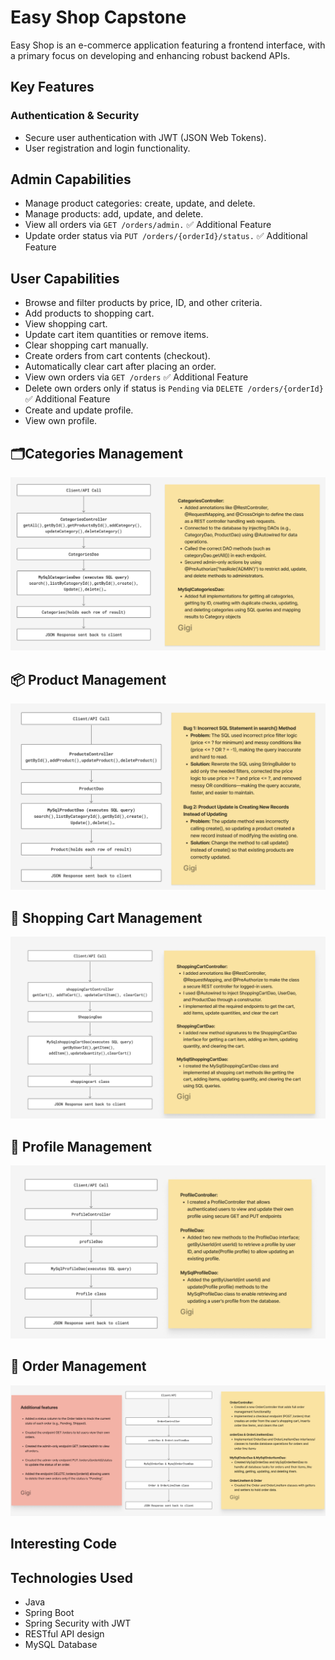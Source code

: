 <body>
    <h1>Easy Shop Capstone</h1>
    <p>
        Easy Shop is an e-commerce application featuring a frontend interface, with a primary focus on developing and enhancing robust backend APIs.
    </p>
    <h2>Key Features</h2>
    <h3>Authentication & Security</h3>
    <ul>
        <li>Secure user authentication with JWT (JSON Web Tokens).</li>
        <li>User registration and login functionality.</li>
    </ul>
   <h2>Admin Capabilities</h2>
    <ul>
        <li>Manage product categories: create, update, and delete.</li>
        <li>Manage products: add, update, and delete.</li>
    <li>View all orders via <code>GET /orders/admin.</code>
            <span class="tag"> ✅ Additional Feature</span>
        </li>
        <li>Update order status via <code>PUT /orders/{orderId}/status.</code>
            <span class="tag"> ✅ Additional Feature</span>
        </li>
    </ul>
    <h2>User Capabilities</h2>
    <ul>
        <li>Browse and filter products by price, ID, and other criteria.</li>
        <li>Add products to shopping cart.</li>
        <li>View shopping cart.</li>
        <li>Update cart item quantities or remove items.</li>
        <li>Clear shopping cart manually.</li>
        <li>Create orders from cart contents (checkout).</li>
        <li>Automatically clear cart after placing an order.</li>
          <li>View own orders via <code>GET /orders</code>
            <span class="tag"> ✅ Additional Feature</span>
        </li>
        <li>Delete own orders only if status is <code>Pending</code> via <code>DELETE /orders/{orderId}</code>
            <span class="tag"> ✅ Additional Feature</span>
        </li>
        <li>Create and update profile.</li>
        <li>View own profile.</li>
    </ul>
    <div class="section">
        <h2>🗂Categories Management</h2>
        <div class="screenshot">
            <img src="./capstone-starter%20/src/Image/cat.png" alt="Categories Screenshot">
        </div>
    </div>
     <div class="section">
        <h2>📦 Product Management</h2>
        <div class="screenshot">
            <img src="./capstone-starter%20/src/Image/product.png" alt="Products Screenshot">
        </div>
    </div>
    <div class="section">
        <h2>🛒 Shopping Cart Management</h2>
        <div class="screenshot">
            <img src="./capstone-starter%20/src/Image/shoppincart.png" alt="Shopping Cart Screenshot">
        </div>
    </div>
    <div class="section">
        <h2>👤 Profile Management</h2>
        <div class="screenshot">
            <img src="./capstone-starter%20/src/Image/profile.png" alt="Profile Screenshot">
        </div>
    </div>
    <div class="section">
        <h2>📑 Order Management</h2>
        <div class="screenshot">
            <img src="./capstone-starter%20/src/Image/order.png" alt="Orders Screenshot">
        </div>
    </div>
     <div class="section">
        <h2>Interesting Code</h2>
    </div>
    <h2>Technologies Used</h2>
    <ul>
        <li>Java</li>
        <li>Spring Boot</li>
        <li>Spring Security with JWT</li>
        <li>RESTful API design</li>
        <li>MySQL Database</li>
    </ul>
</body>
